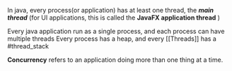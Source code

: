 
In java, every process(or application) has at least one thread, the _**main thread**_ (for UI applications, this is called the **JavaFX application thread** )

Every java application run as a single process, and each process can have multiple threads
Every process has a heap, and every [[Threads]] has a #thread_stack 

**Concurrency** refers to an application doing more than one thing at a time.
